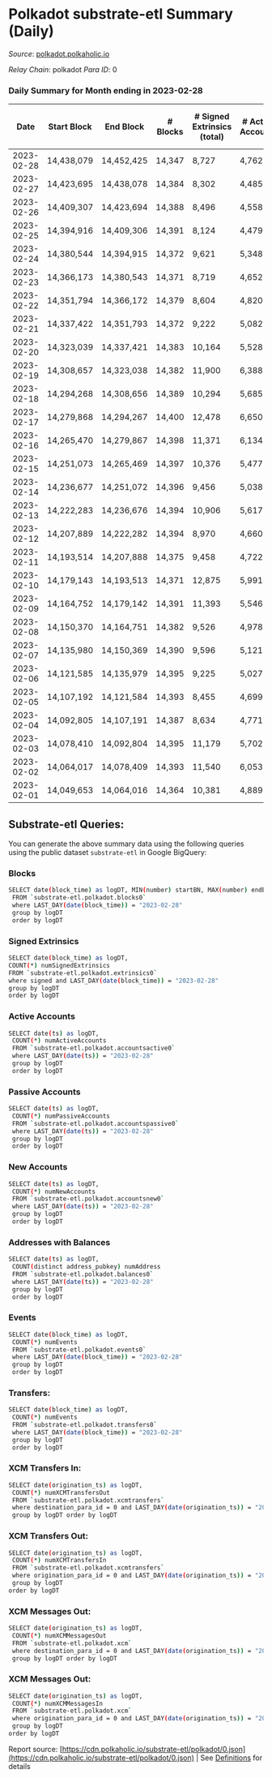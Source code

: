 # Polkadot substrate-etl Summary (Daily)

_Source_: [polkadot.polkaholic.io](https://polkadot.polkaholic.io)

*Relay Chain*: polkadot
*Para ID*: 0



### Daily Summary for Month ending in 2023-02-28


| Date | Start Block | End Block | # Blocks | # Signed Extrinsics (total) | # Active Accounts | # Passive | # New | # Addresses with Balances | # Events | # Transfers | # XCM Transfers In | # XCM Transfers Out | # XCM In | # XCM Out | Issues | 
| ---- | ----------- | --------- | -------- | --------------------------- | ----------------- | --------- | ----- | ------------------------- | -------- | ----------- | ------------------ | ------------------- | -------- | --------- | ------ |
| 2023-02-28 | 14,438,079 | 14,452,425 | 14,347 | 8,727 | 4,762 | 1,903 | 989 | 1,072,618 | 593,276 | 7,450 ($55,059,718.91) | 161 ($1,173,824.85) | 253 ($419,297.03) | 179 | 259 |  |
| 2023-02-27 | 14,423,695 | 14,438,078 | 14,384 | 8,302 | 4,485 | 1,713 | 993 | 1,072,095 | 577,793 | 6,983 ($230,703,259.55) | 182 ($1,841,322.94) | 231 ($903,850.98) | 203 | 245 |  |
| 2023-02-26 | 14,409,307 | 14,423,694 | 14,388 | 8,496 | 4,558 | 1,730 | 969 | 1,071,562 | 578,388 | 7,078 ($24,424,988.73) | 207 ($412,436.75) | 316 ($788,007.34) | 248 | 338 |  |
| 2023-02-25 | 14,394,916 | 14,409,306 | 14,391 | 8,124 | 4,479 | 1,724 | 931 | 1,071,081 | 585,883 | 6,764 ($24,062,474.38) | 232 ($521,739.59) | 288 ($1,470,019.78) | 268 | 312 |  |
| 2023-02-24 | 14,380,544 | 14,394,915 | 14,372 | 9,621 | 5,348 | 1,990 | 1,102 | 1,070,648 | 586,378 | 8,428 ($37,103,792.59) | 186 ($335,350.98) | 282 ($301,513.28) | 216 | 297 |  |
| 2023-02-23 | 14,366,173 | 14,380,543 | 14,371 | 8,719 | 4,652 | 1,619 | 1,009 | 1,070,137 | 585,916 | 7,173 ($47,851,886.89) | 182 ($495,789.49) | 309 ($346,694.22) | 208 | 323 |  |
| 2023-02-22 | 14,351,794 | 14,366,172 | 14,379 | 8,604 | 4,820 | 1,634 | 973 | 1,069,630 | 566,150 | 7,280 ($36,438,997.26) | 211 ($724,622.89) | 273 ($697,839.03) | 250 | 294 |  |
| 2023-02-21 | 14,337,422 | 14,351,793 | 14,372 | 9,222 | 5,082 | 1,754 | 1,119 | 1,069,191 | 562,745 | 7,781 ($226,874,378.21) | 224 ($500,373.44) | 305 ($428,497.17) | 265 | 336 |  |
| 2023-02-20 | 14,323,039 | 14,337,421 | 14,383 | 10,164 | 5,528 | 1,925 | 1,196 | 1,068,686 | 571,517 | 8,641 ($44,220,501.16) | 274 ($1,467,928.04) | 381 ($1,281,368.17) | 305 | 402 |  |
| 2023-02-19 | 14,308,657 | 14,323,038 | 14,382 | 11,900 | 6,388 | 2,224 | 1,481 | 1,068,108 | 586,381 | 10,168 ($39,998,847.98) | 334 ($1,180,083.80) | 324 ($528,006.87) | 364 | 344 |  |
| 2023-02-18 | 14,294,268 | 14,308,656 | 14,389 | 10,294 | 5,685 | 1,854 | 1,187 | 1,067,437 | 575,633 | 8,599 ($34,810,994.51) | 268 ($703,958.52) | 363 ($1,109,245.52) | 305 | 387 |  |
| 2023-02-17 | 14,279,868 | 14,294,267 | 14,400 | 12,478 | 6,650 | 2,153 | 1,311 | 1,066,945 | 589,843 | 10,820 ($56,411,273.47) | 404 ($1,012,039.56) | 323 ($578,558.42) | 461 | 374 |  |
| 2023-02-16 | 14,265,470 | 14,279,867 | 14,398 | 11,371 | 6,134 | 2,143 | 1,313 | 1,066,485 | 587,658 | 9,792 ($45,655,399.38) | 312 ($621,517.65) | 330 ($448,006.36) | 352 | 357 |  |
| 2023-02-15 | 14,251,073 | 14,265,469 | 14,397 | 10,376 | 5,477 | 2,071 | 1,260 | 1,065,887 | 573,304 | 8,861 ($69,230,454.26) | 228 ($670,268.63) | 331 ($645,006.56) | 258 | 351 |  |
| 2023-02-14 | 14,236,677 | 14,251,072 | 14,396 | 9,456 | 5,038 | 2,098 | 1,330 | 1,065,291 | 565,174 | 8,011 ($29,556,482.44) | 258 ($1,723,559.06) | 306 ($1,013,946.08) | 300 | 331 |  |
| 2023-02-13 | 14,222,283 | 14,236,676 | 14,394 | 10,906 | 5,617 | 2,540 | 1,471 | 1,064,419 | 584,025 | 9,980 ($41,809,350.76) | 277 ($1,794,317.93) | 416 ($1,620,370.47) | 325 | 453 |  |
| 2023-02-12 | 14,207,889 | 14,222,282 | 14,394 | 8,970 | 4,660 | 1,859 | 1,170 | 1,063,517 | 554,772 | 6,978 ($17,373,290.31) | 201 ($897,043.32) | 269 ($593,642.47) | 224 | 284 |  |
| 2023-02-11 | 14,193,514 | 14,207,888 | 14,375 | 9,458 | 4,722 | 1,979 | 1,312 | 1,062,832 | 550,790 | 7,526 ($19,284,651.61) | 178 ($444,885.68) | 244 ($304,561.56) | 200 | 256 |  |
| 2023-02-10 | 14,179,143 | 14,193,513 | 14,371 | 12,875 | 5,991 | 2,643 | 1,796 | 1,061,955 | 584,216 | 10,923 ($57,934,379.72) | 248 ($631,158.67) | 336 ($447,916.73) | 283 | 353 |  |
| 2023-02-09 | 14,164,752 | 14,179,142 | 14,391 | 11,393 | 5,546 | 2,707 | 1,245 | 1,060,736 | 577,486 | 10,542 ($65,801,338.23) | 457 ($991,532.39) | 527 ($772,014.42) | 532 | 585 |  |
| 2023-02-08 | 14,150,370 | 14,164,751 | 14,382 | 9,526 | 4,978 | 1,680 | 1,028 | 1,060,095 | 554,619 | 7,404 ($39,796,612.69) | 200 ($687,422.57) | 313 ($673,049.57) | 225 | 329 |  |
| 2023-02-07 | 14,135,980 | 14,150,369 | 14,390 | 9,596 | 5,121 | 1,720 | 964 | 1,059,654 | 559,360 | 7,829 ($31,767,970.35) | 262 ($986,236.48) | 325 ($469,027.19) | 317 | 369 |  |
| 2023-02-06 | 14,121,585 | 14,135,979 | 14,395 | 9,225 | 5,027 | 1,577 | 926 | 1,059,228 | 558,138 | 7,095 ($32,599,965.36) | 185 ($922,036.77) | 261 ($224,872.60) | 224 | 287 |  |
| 2023-02-05 | 14,107,192 | 14,121,584 | 14,393 | 8,455 | 4,699 | 1,681 | 1,013 | 1,058,863 | 546,139 | 6,962 ($27,171,666.09) | 227 ($2,414,459.94) | 284 ($799,904.15) | 260 | 307 |  |
| 2023-02-04 | 14,092,805 | 14,107,191 | 14,387 | 8,634 | 4,771 | 1,713 | 1,024 | 1,058,397 | 547,786 | 6,991 ($39,776,677.67) | 256 ($2,565,542.42) | 273 ($451,641.35) | 282 | 286 |  |
| 2023-02-03 | 14,078,410 | 14,092,804 | 14,395 | 11,179 | 5,702 | 1,842 | 1,034 | 1,057,938 | 569,985 | 9,000 ($69,517,031.86) | 296 ($801,102.48) | 312 ($389,043.87) | 334 | 337 |  |
| 2023-02-02 | 14,064,017 | 14,078,409 | 14,393 | 11,540 | 6,053 | 2,145 | 1,311 | 1,057,527 | 577,770 | 9,759 ($54,107,175.80) | 265 ($669,138.84) | 289 ($621,509.49) | 303 | 318 |  |
| 2023-02-01 | 14,049,653 | 14,064,016 | 14,364 | 10,381 | 4,889 | 1,969 | 1,068 | 1,057,261 | 562,907 | 7,855 ($33,488,188.92) | 204 ($408,148.81) | 281 ($357,879.82) | 226 | 297 |  |

## Substrate-etl Queries:
You can generate the above summary data using the following queries using the public dataset `substrate-etl` in Google BigQuery:

### Blocks
```bash
SELECT date(block_time) as logDT, MIN(number) startBN, MAX(number) endBN, COUNT(*) numBlocks 
 FROM `substrate-etl.polkadot.blocks0`  
 where LAST_DAY(date(block_time)) = "2023-02-28" 
 group by logDT 
 order by logDT
```

### Signed Extrinsics
```bash
SELECT date(block_time) as logDT, 
COUNT(*) numSignedExtrinsics 
FROM `substrate-etl.polkadot.extrinsics0`  
where signed and LAST_DAY(date(block_time)) = "2023-02-28" 
group by logDT 
order by logDT
```

### Active Accounts
```bash
SELECT date(ts) as logDT, 
 COUNT(*) numActiveAccounts 
 FROM `substrate-etl.polkadot.accountsactive0` 
 where LAST_DAY(date(ts)) = "2023-02-28" 
 group by logDT 
 order by logDT
```

### Passive Accounts
```bash
SELECT date(ts) as logDT, 
 COUNT(*) numPassiveAccounts 
 FROM `substrate-etl.polkadot.accountspassive0` 
 where LAST_DAY(date(ts)) = "2023-02-28" 
 group by logDT 
 order by logDT
```

### New Accounts
```bash
SELECT date(ts) as logDT, 
 COUNT(*) numNewAccounts 
 FROM `substrate-etl.polkadot.accountsnew0` 
 where LAST_DAY(date(ts)) = "2023-02-28" 
 group by logDT
 order by logDT
```

### Addresses with Balances
```bash
SELECT date(ts) as logDT,
 COUNT(distinct address_pubkey) numAddress 
 FROM `substrate-etl.polkadot.balances0` 
 where LAST_DAY(date(ts)) = "2023-02-28" 
 group by logDT 
 order by logDT
```

### Events
```bash
SELECT date(block_time) as logDT, 
 COUNT(*) numEvents 
 FROM `substrate-etl.polkadot.events0` 
 where LAST_DAY(date(block_time)) = "2023-02-28" 
 group by logDT 
 order by logDT
```

### Transfers:
```bash
SELECT date(block_time) as logDT, 
 COUNT(*) numEvents 
 FROM `substrate-etl.polkadot.transfers0` 
 where LAST_DAY(date(block_time)) = "2023-02-28" 
 group by logDT 
 order by logDT
```

### XCM Transfers In:
```bash
SELECT date(origination_ts) as logDT, 
 COUNT(*) numXCMTransfersOut 
 FROM `substrate-etl.polkadot.xcmtransfers` 
 where destination_para_id = 0 and LAST_DAY(date(origination_ts)) = "2023-02-28" 
 group by logDT order by logDT
```

### XCM Transfers Out:
```bash
SELECT date(origination_ts) as logDT, 
 COUNT(*) numXCMTransfersIn 
 FROM `substrate-etl.polkadot.xcmtransfers` 
 where origination_para_id = 0 and LAST_DAY(date(origination_ts)) = "2023-02-28" 
 group by logDT 
order by logDT
```

### XCM Messages Out:
```bash
SELECT date(origination_ts) as logDT, 
 COUNT(*) numXCMMessagesOut 
 FROM `substrate-etl.polkadot.xcm` 
 where destination_para_id = 0 and LAST_DAY(date(origination_ts)) = "2023-02-28" 
 group by logDT order by logDT
```

### XCM Messages Out:
```bash
SELECT date(origination_ts) as logDT, 
 COUNT(*) numXCMMessagesIn 
 FROM `substrate-etl.polkadot.xcm` 
 where origination_para_id = 0 and LAST_DAY(date(origination_ts)) = "2023-02-28" 
 group by logDT 
order by logDT
```


Report source: [https://cdn.polkaholic.io/substrate-etl/polkadot/0.json](https://cdn.polkaholic.io/substrate-etl/polkadot/0.json) | See [Definitions](/DEFINITIONS.md) for details
